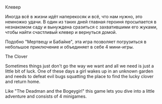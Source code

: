 Клевер

Иногда всё в жизни идёт наперекосяк и всё, что нам нужно, это немножко удачи. В один из таких дней главная героиня просыпается в незнакомом саду и вынуждена сразиться с захватившими его жуками, чтобы найти счастливый клевер и вернуться домой.

Подобно "Мертвецу и Бабайке", эта игра позволяет погрузиться в небольшое приключение и объединяет в себе 4 мини-игры.

The Clover

Sometimes things just don't go the way we want and all we need is just a little bit of luck. One of these days a girl wakes up in an unknown garden and needs to defeat evil bugs squatting the place to find the lucky clover and return home.

Like "The Deadman and the Bogeygirl" this game lets you dive into a little adventure and consists of 4 minigames.

